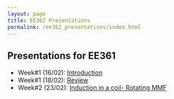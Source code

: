 ```yaml
---
layout: page
title: EE362 Presentations
permalink: /ee362_presentations/index.html
---
```


## Presentations for EE361

- Week#1 (16/02): [Introduction](/presentations/ee362_intro.html)
- Week#1 (18/02): [Review](/presentations/ee362_review.html)
- Week#2 (23/02): [Induction in a coil- Rotating MMF](/presentations/ee362_induction.html)
